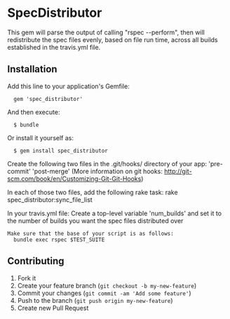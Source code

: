 # SpecDistributor

  This gem will parse the output of calling "rspec --perform", then will redistribute
  the spec files evenly, based on file run time, across all builds established
  in the travis.yml file.

## Installation

  Add this line to your application's Gemfile:

      gem 'spec_distributor'

  And then execute:

      $ bundle

  Or install it yourself as:

      $ gem install spec_distributor

  Create the following two files in the .git/hooks/ directory of your app:
      'pre-commit'
      'post-merge'
      (More information on git hooks: http://git-scm.com/book/en/Customizing-Git-Git-Hooks)

  In each of those two files, add the following rake task:
    rake spec_distributor:sync_file_list

  In your travis.yml file:
    Create a top-level variable 'num_builds' and set it to the number of builds you want the spec files distributed over

    Make sure that the base of your script is as follows:
      bundle exec rspec $TEST_SUITE

<!-- ## Usage

  TODO: Write usage instructions here -->

## Contributing

  1. Fork it
  2. Create your feature branch (`git checkout -b my-new-feature`)
  3. Commit your changes (`git commit -am 'Add some feature'`)
  4. Push to the branch (`git push origin my-new-feature`)
  5. Create new Pull Request
